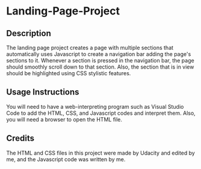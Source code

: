 # Landing-Page-Project

## Description
The landing page project creates a page with multiple sections that automatically uses Javascript to create a navigation bar adding the page's sections to it. Whenever a section is pressed in the navigation bar, the page should smoothly scroll down to that section. Also, the section that is in view should be highlighted using CSS stylistic features.


## Usage Instructions
You will need to have a web-interpreting program such as Visual Studio Code to add the HTML, CSS, and Javascript codes and interpret them. Also, you will need a browser to open the HTML file.

## Credits
The HTML and CSS files in this project were made by Udacity and edited by me, and the Javascript code was written by me.
